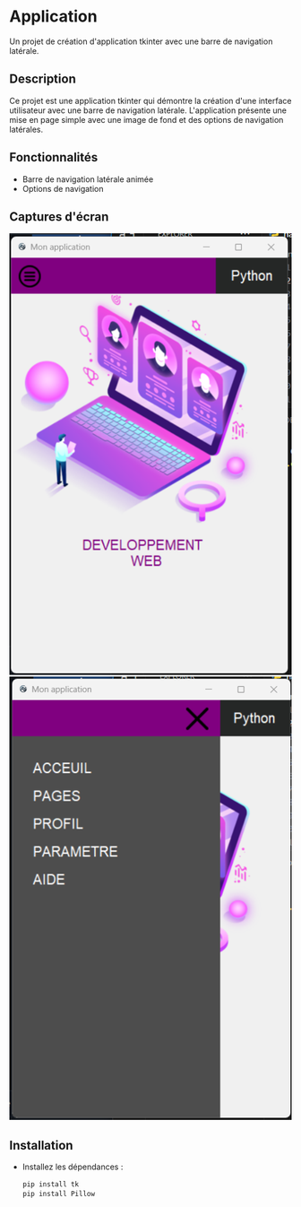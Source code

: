 # Application

Un projet de création d'application tkinter avec une barre de navigation latérale.

## Description

Ce projet est une application tkinter qui démontre la création d'une interface utilisateur avec une barre de navigation latérale. L'application présente une mise en page simple avec une image de fond et des options de navigation latérales.

## Fonctionnalités

- Barre de navigation latérale animée
- Options de navigation
  
## Captures d'écran

![Texte alternatif](./capt1.png)
![Texte alternatif](./cap2.png)

## Installation

- Installez les dépendances :
    ```bash
    pip install tk
    pip install Pillow
    ```


